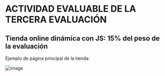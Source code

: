 # ACTIVIDAD EVALUABLE DE LA TERCERA EVALUACIÓN 

## Tienda online dinámica con JS: 15% del peso de la evaluación

Ejemplo de página principal de la tienda:

![image](https://user-images.githubusercontent.com/91023374/233855565-2f089995-5300-4f81-b10c-1daaaf711fc9.png)
